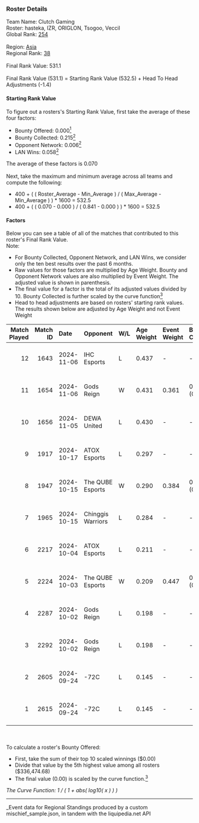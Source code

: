 ### Roster Details<br />
Team Name: Clutch Gaming<br />
Roster: hasteka, IZR, ORIGLON, Tsogoo, Veccil<br />
Global Rank: [254](../../standings_global_2025_03_01.md)<br />
<br />
Region: [Asia]( ../../standings_asia_2025_03_01.md)<br />
Regional Rank: [38]( ../../standings_asia_2025_03_01.md)<br />
<br />
Final Rank Value:  531.1<br />
<br />
Final Rank Value (531.1) = Starting Rank Value (532.5) + Head To Head Adjustments (-1.4)<br />

#### Starting Rank Value<br />
To figure out a rosters's Starting Rank Value, first take the average of these four factors:<br />
- Bounty Offered: 0.000[<sup>1</sup>](#table2)
- Bounty Collected: 0.215[<sup>2</sup>](#table1)
- Opponent Network: 0.006[<sup>2</sup>](#table1)
- LAN Wins: 0.058[<sup>2</sup>](#table1)

The average of these factors is 0.070<br />
<br />
Next, take the maximum and minimum average across all teams and compute the following:<br />
- 400 + ( ( Roster_Average - Min_Average ) / ( Max_Average - Min_Average ) ) * 1600 = 532.5
- 400 + ( ( 0.070 - 0.000 ) / ( 0.841 - 0.000 ) ) * 1600 = 532.5


#### Factors<br />
Below you can see a table of all of the matches that contributed to this roster's Final Rank Value.<br />
Note:<br />

- For Bounty Collected, Opponent Network, and LAN Wins, we consider only the ten best results over the past 6 months.
- Raw values for those factors are multiplied by Age Weight. Bounty and Opponent Network values are also multiplied by Event Weight. The adjusted value is shown in parenthesis.
- The final value for a factor is the total of its adjusted values divided by 10. Bounty Collected is further scaled by the curve function[<sup>3</sup>](#curveFunction)
- Head to head adjustments are based on rosters' starting rank values. The results shown below are adjusted by Age Weight and not Event Weight
<span id="table1"></span><br />


| Match Played | Match ID | Date       | Opponent          | W/L | Age Weight | Event Weight | Bounty Collected | Opponent Network | LAN Wins  | H2H Adj. | Roster                                    |
| -: | -: | :- | :- | :- | :- | :- | :- | :- | :- | -: | :- |
|           12 |     1643 | 2024-11-06 | IHC Esports       | L   | 0.437      | -            | -                | -                | -         |    -4.74 | hasteka, IZR, ORIGLON, Tsogoo, Veccil     |
|           11 |     1654 | 2024-11-06 | Gods Reign        | W   | 0.431      | 0.361        | 0.014 (0.002)    | 0.360 (0.056)    | 0 (0.000) |    12.20 | hasteka, IZR, ORIGLON, Tsogoo, Veccil     |
|           10 |     1656 | 2024-11-05 | DEWA United       | L   | 0.430      | -            | -                | -                | -         |    -6.36 | hasteka, IZR, ORIGLON, Tsogoo, Veccil     |
|            9 |     1917 | 2024-10-17 | ATOX Esports      | L   | 0.297      | -            | -                | -                | -         |    -2.11 | clouden, hasteka, IZR, ORIGLON, Tsogoo    |
|            8 |     1947 | 2024-10-15 | The QUBE Esports  | W   | 0.290      | 0.384        | 0.000 (0.000)    | 0.000 (0.000)    | 1 (0.290) |     4.18 | clouden, hasteka, IZR, ORIGLON, Tsogoo    |
|            7 |     1965 | 2024-10-15 | Chinggis Warriors | L   | 0.284      | -            | -                | -                | -         |    -1.11 | clouden, hasteka, IZR, ORIGLON, Tsogoo    |
|            6 |     2217 | 2024-10-04 | ATOX Esports      | L   | 0.211      | -            | -                | -                | -         |    -0.32 | clouden, hasteka, IZR, ORIGLON, Tsogoo    |
|            5 |     2224 | 2024-10-03 | The QUBE Esports  | W   | 0.209      | 0.447        | 0.000 (0.000)    | 0.000 (0.000)    | 1 (0.209) |     2.17 | clouden, hasteka, IZR, ORIGLON, Tsogoo    |
|            4 |     2287 | 2024-10-02 | Gods Reign        | L   | 0.198      | -            | -                | -                | -         |    -0.56 | hasteka, IIIMAGINEEE, IZR, Tsogoo, Veccil |
|            3 |     2292 | 2024-10-02 | Gods Reign        | L   | 0.198      | -            | -                | -                | -         |    -0.56 | hasteka, IIIMAGINEEE, IZR, Tsogoo, Veccil |
|            2 |     2605 | 2024-09-24 | -72C              | L   | 0.145      | -            | -                | -                | -         |    -2.07 | hasteka, IIIMAGINEEE, IZR, Tsogoo, Veccil |
|            1 |     2615 | 2024-09-24 | -72C              | L   | 0.145      | -            | -                | -                | -         |    -2.09 | hasteka, IIIMAGINEEE, IZR, Tsogoo, Veccil |

<br />
<span id="table2"></span><br />
To calculate a roster's Bounty Offered:<br />

- First, take the sum of their top 10 scaled winnings ($0.00)
- Divide that value by the 5th highest value among all rosters ($336,474.68)
- The final value (0.00) is scaled by the curve function.[<sup>3</sup>](#curveFunction)

<span id="curveFunction"></span>_The Curve Function: 1 / ( 1 + abs( log10( x ) ) )_<br />

---
_Event data for Regional Standings produced by a custom mischief_sample.json, in tandem with the liquipedia.net API<br />
